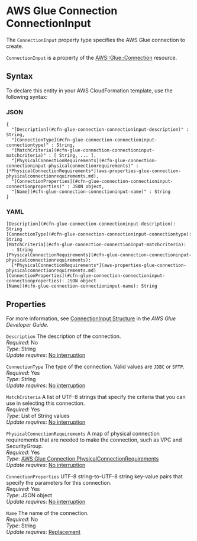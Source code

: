 # AWS Glue Connection ConnectionInput<a name="aws-properties-glue-connection-connectioninput"></a>

<a name="aws-properties-glue-connection-connectioninput-description"></a>The `ConnectionInput` property type specifies the AWS Glue connection to create\.

<a name="aws-properties-glue-connection-connectioninput-inheritance"></a> `ConnectionInput` is a property of the [AWS::Glue::Connection](aws-resource-glue-connection.md) resource\.

## Syntax<a name="aws-properties-glue-connection-connectioninput-syntax"></a>

To declare this entity in your AWS CloudFormation template, use the following syntax:

### JSON<a name="aws-properties-glue-connection-connectioninput-syntax.json"></a>

```
{
  "[Description](#cfn-glue-connection-connectioninput-description)" : String,
  "[ConnectionType](#cfn-glue-connection-connectioninput-connectiontype)" : String,
  "[MatchCriteria](#cfn-glue-connection-connectioninput-matchcriteria)" : [ String, ... ],
  "[PhysicalConnectionRequirements](#cfn-glue-connection-connectioninput-physicalconnectionrequirements)" : [*PhysicalConnectionRequirements*](aws-properties-glue-connection-physicalconnectionrequirements.md),
  "[ConnectionProperties](#cfn-glue-connection-connectioninput-connectionproperties)" : JSON object,
  "[Name](#cfn-glue-connection-connectioninput-name)" : String
}
```

### YAML<a name="aws-properties-glue-connection-connectioninput-syntax.yaml"></a>

```
[Description](#cfn-glue-connection-connectioninput-description): String
[ConnectionType](#cfn-glue-connection-connectioninput-connectiontype): String
[MatchCriteria](#cfn-glue-connection-connectioninput-matchcriteria): 
  - String
[PhysicalConnectionRequirements](#cfn-glue-connection-connectioninput-physicalconnectionrequirements): 
  [*PhysicalConnectionRequirements*](aws-properties-glue-connection-physicalconnectionrequirements.md)
[ConnectionProperties](#cfn-glue-connection-connectioninput-connectionproperties): JSON object
[Name](#cfn-glue-connection-connectioninput-name): String
```

## Properties<a name="aws-properties-glue-connection-connectioninput-properties"></a>

For more information, see [ConnectionInput Structure](https://docs.aws.amazon.com/glue/latest/dg/aws-glue-api-catalog-connections.html#aws-glue-api-catalog-connections-ConnectionInput) in the *AWS Glue Developer Guide*\.

`Description`  <a name="cfn-glue-connection-connectioninput-description"></a>
The description of the connection\.  
 *Required*: No  
 *Type*: String  
 *Update requires*: [No interruption](using-cfn-updating-stacks-update-behaviors.md#update-no-interrupt) 

`ConnectionType`  <a name="cfn-glue-connection-connectioninput-connectiontype"></a>
The type of the connection\. Valid values are `JDBC` or `SFTP`\.  
 *Required*: Yes  
 *Type*: String  
 *Update requires*: [No interruption](using-cfn-updating-stacks-update-behaviors.md#update-no-interrupt) 

`MatchCriteria`  <a name="cfn-glue-connection-connectioninput-matchcriteria"></a>
A list of UTF\-8 strings that specify the criteria that you can use in selecting this connection\.  
 *Required*: Yes  
 *Type*: List of String values  
 *Update requires*: [No interruption](using-cfn-updating-stacks-update-behaviors.md#update-no-interrupt) 

`PhysicalConnectionRequirements`  <a name="cfn-glue-connection-connectioninput-physicalconnectionrequirements"></a>
A map of physical connection requirements that are needed to make the connection, such as VPC and SecurityGroup\.  
 *Required*: Yes  
 *Type*: [AWS Glue Connection PhysicalConnectionRequirements](aws-properties-glue-connection-physicalconnectionrequirements.md)  
 *Update requires*: [No interruption](using-cfn-updating-stacks-update-behaviors.md#update-no-interrupt) 

`ConnectionProperties`  <a name="cfn-glue-connection-connectioninput-connectionproperties"></a>
UTF\-8 string–to–UTF\-8 string key\-value pairs that specify the parameters for this connection\.  
 *Required*: Yes  
 *Type*: JSON object  
 *Update requires*: [No interruption](using-cfn-updating-stacks-update-behaviors.md#update-no-interrupt) 

`Name`  <a name="cfn-glue-connection-connectioninput-name"></a>
The name of the connection\.  
 *Required*: No  
 *Type*: String  
 *Update requires*: [Replacement](using-cfn-updating-stacks-update-behaviors.md#update-replacement) 